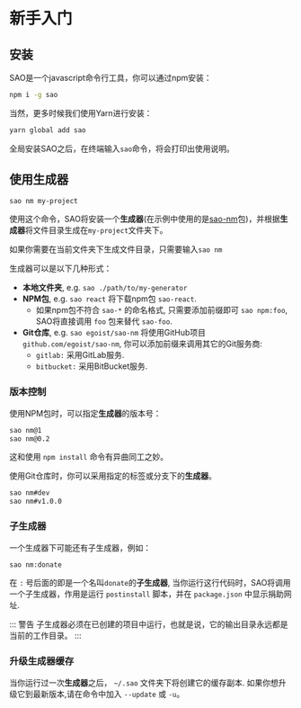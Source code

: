 # 新手入门

## 安装

SAO是一个javascript命令行工具，你可以通过npm安装：

```bash
npm i -g sao
```

当然，更多时候我们使用Yarn进行安装：

```bash
yarn global add sao
```

全局安装SAO之后，在终端输入`sao`命令，将会打印出使用说明。

## 使用**生成器**

```bash
sao nm my-project
```

使用这个命令，SAO将安装一个**生成器**(在示例中使用的是[sao-nm](https://npm.im/sao-nm)包)，并根据**生成器**将文件目录生成在`my-project`文件夹下。

如果你需要在当前文件夹下生成文件目录，只需要输入`sao nm`

生成器可以是以下几种形式：

- __本地文件夹__, e.g. `sao ./path/to/my-generator`
- __NPM包__, e.g. `sao react` 将下载npm包 `sao-react`.
  - 如果npm包不符合 `sao-*` 的命名格式, 只需要添加前缀即可 `sao npm:foo`, SAO将直接调用 `foo` 包来替代 `sao-foo`.
- __Git仓库__, e.g. `sao egoist/sao-nm` 将使用GitHub项目 `github.com/egoist/sao-nm`, 你可以添加前缀来调用其它的Git服务商:
  - `gitlab:` 采用GitLab服务.
  - `bitbucket:` 采用BitBucket服务.

### 版本控制

使用NPM包时，可以指定**生成器**的版本号：

```bash
sao nm@1
sao nm@0.2
```

这和使用 `npm install` 命令有异曲同工之妙。

使用Git仓库时，你可以采用指定的标签或分支下的**生成器**。

```bash
sao nm#dev
sao nm#v1.0.0
```

### **子生成器**

一个生成器下可能还有子生成器，例如：

```bash
sao nm:donate
```

在 `:` 号后面的即是一个名叫`donate`的**子生成器**, 当你运行这行代码时，SAO将调用一个子生成器，作用是运行 `postinstall` 脚本，并在 `package.json` 中显示捐助网址.

::: 警告
子生成器必须在已创建的项目中运行，也就是说，它的输出目录永远都是当前的工作目录。
:::

### 升级**生成器**缓存

当你运行过一次**生成器**之后， `~/.sao` 文件夹下将创建它的缓存副本. 如果你想升级它到最新版本,请在命令中加入 `--update` 或 `-u`。
